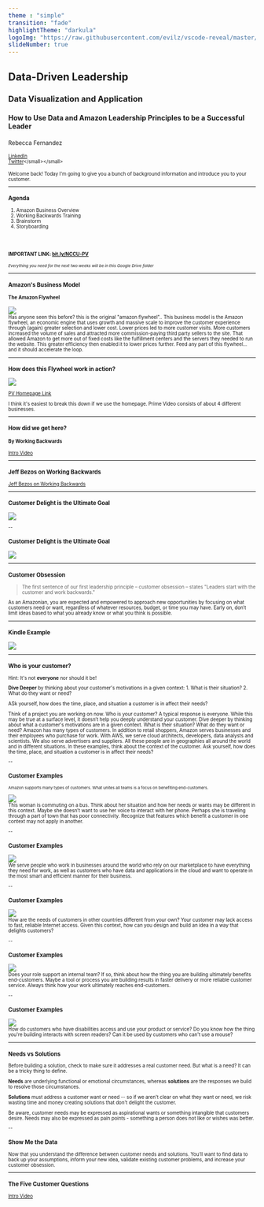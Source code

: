```yaml
---
theme : "simple"
transition: "fade"
highlightTheme: "darkula"
logoImg: "https://raw.githubusercontent.com/evilz/vscode-reveal/master/images/logo-v2.png"
slideNumber: true
--- 
```


## Data-Driven Leadership
### Data Visualization and Application
#### How to Use Data and Amazon Leadership Principles to be a Successful Leader

<small>Rebecca Fernandez<br><br><small>[LinkedIn](https://www.linkedin.com/in/rebeccasamuelson/)<br>[Twitter](https://twitter.com/rsam______)</small></small>

<aside class="notes">Welcome back! Today I'm going to give you a bunch of background information and introduce you to your customer.</aside>

---

### Agenda
1. Amazon Business Overview
2. Working Backwards Training
3. Brainstorm
4. Storyboarding

<br><br>
#### <span class="fragment highlight-red">IMPORTANT LINK: [bit.ly/NCCU-PV](https://bit.ly/NCCU-PV)</span>
<small>*Everything you need for the next two weeks will be in this Google Drive folder*</small>

<aside class="notes"></aside>

---

### Amazon's Business Model 
#### The Amazon Flywheel

<img src="img/amazon-flywheel.jpeg">
<!-- .element style="border: 0; background: None; box-shadow: None; width:70%" --> 


<aside class="notes">Has anyone seen this before? this is the original "amazon flywheel".. This business model is the Amazon flywheel, an economic engine that uses growth and massive scale to improve the customer experience through (again) greater selection and lower cost. Lower prices led to more customer visits. More customers increased the volume of sales and attracted more commission-paying third party sellers to the site. That allowed Amazon to get more out of fixed costs like the fulfillment centers and the servers they needed to run the website. This greater efficiency then enabled it to lower prices further. Feed any part of this flywheel… and it should accelerate the loop.</aside>

---

### How does this Flywheel work in action?
<img src="img/amzn-revenue.png"> 
<!-- .element style="border: 0; background: None; box-shadow: None; width:70%" --> 

[PV Homepage Link](https://www.amazon.com/b/ref=lp_2858778011_nav_em_T1_0_4_5_1__aiv?rh=i%3Ainstant-video%2Cn%3A2858778011&ie=UTF8&node=2858778011)

<aside class="notes">I think it's easiest to break this down if we use the homepage. Prime Video consists of about 4 different businesses.</aside>

---

### How did we get here?
#### By Working Backwards

[Intro Video](https://workingbackwards.corp.amazon.com/core-training/introduction-working-backwards/)

---

### Jeff Bezos on Working Backwards

[Jeff Bezos on Working Backwards](https://workingbackwards.corp.amazon.com/core-training/introduction-working-backwards/why-working-backwards/)

---

### Customer Delight is the Ultimate Goal

<img src="img/delight-1.jpg">
<!-- .element style="border: 0; background: None; box-shadow: None; width:100%" --> 

--

### Customer Delight is the Ultimate Goal

<img src="img/delight-2.jpg">
<!-- .element style="border: 0; background: None; box-shadow: None; width:100%" --> 

---

### Customer Obsession

> The first sentence of our first leadership principle – customer obsession – states "Leaders start with the customer and work backwards."

<aside class="notes">As an Amazonian, you are expected and empowered to approach new opportunities by focusing on what customers need or want, regardless of whatever resources, budget, or time you may have. Early on, don’t limit ideas based to what you already know or what you think is possible. </aside>

---

### Kindle Example

<img src="img/kindle.png">
<!-- .element style="border: 0; background: None; box-shadow: None; width:100%" --> 

---

### Who is your customer?

Hint: It's not **everyone** <span class="fragment">nor should it be!</span>

<span class="fragment">**Dive Deeper** by thinking about your customer's motivations in a given context:</span>
<span class="fragment">1. What is their situation?</span>
<span class="fragment">2. What do they want or need?</span>

<span class="fragment">ASk yourself, how does the time, place, and situation a customer is in affect their needs?</span>

<aside class="notes">Think of a project you are working on now. Who is your customer? A typical response is everyone. While this may be true at a surface level, it doesn’t help you deeply understand your customer. Dive deeper by thinking about what a customer's motivations are in a given context. What is their situation? What do they want or need? Amazon has many types of customers. In addition to retail shoppers, Amazon serves businesses and their employees who purchase for work. With AWS, we serve cloud architects, developers, data analysts and scientists. We also serve advertisers and suppliers. All these people are in geographies all around the world and in different situations. In these examples, think about the context of the customer. Ask yourself, how does the time, place, and situation a customer is in affect their needs?</aside>

--

### Customer Examples 
<small>Amazon supports many types of customers. What unites all teams is a focus on benefiting end-customers.</small>

<img src="img/customer-1.png">
<!-- .element style="border: 0; background: None; box-shadow: None; width:100%" --> 
<aside class="notes">This woman is commuting on a bus. Think about her situation and how her needs or wants may be different in this context. Maybe she doesn’t want to use her voice to interact with her phone. Perhaps she is traveling through a part of town that has poor connectivity. Recognize that features which benefit a customer in one context may not apply in another.</aside>

--

### Customer Examples 

<img src="img/customer-2.png">
<!-- .element style="border: 0; background: None; box-shadow: None; width:100%" --> 
<aside class="notes">We serve people who work in businesses around the world who rely on our marketplace to have everything they need for work, as well as customers who have data and applications in the cloud and want to operate in the most smart and efficient manner for their business.</aside>

--

### Customer Examples 

<img src="img/customer-3.png">
<!-- .element style="border: 0; background: None; box-shadow: None; width:100%" --> 
<aside class="notes">How are the needs of customers in other countries different from your own? Your customer may lack access to fast, reliable Internet access. Given this context, how can you design and build an idea in a way that delights customers?</aside>

--

### Customer Examples 

<img src="img/customer-4.png">
<!-- .element style="border: 0; background: None; box-shadow: None; width:100%" --> 
<aside class="notes">Does your role support an internal team? If so, think about how the thing you are building ultimately benefits end-customers. Maybe a tool or process you are building results in faster delivery or more reliable customer service. Always think how your work ultimately reaches end-customers.</aside>

--

### Customer Examples 

<img src="img/customer-5.png">
<!-- .element style="border: 0; background: None; box-shadow: None; width:100%" --> 
<aside class="notes">How do customers who have disabilities access and use your product or service? Do you know how the thing you're building interacts with screen readers? Can it be used by customers who can't use a mouse?</aside>

---

### Needs vs Solutions 

Before building a solution, check to make sure it addresses a real customer need. But what is a need? It can be a tricky thing to define.

<span class="fragment">**Needs** are underlying functional or emotional circumstances, whereas **solutions** are the responses we build to resolve those circumstances.</span>

<span class="fragment">**Solutions** must address a customer want or need -- so if we aren't clear on what they want or need, we risk wasting time and money creating solutions that don't delight the customer.</span>

<span class="fragment">Be aware, customer needs may be expressed as aspirational wants or something intangible that customers desire. Needs may also be expressed as pain points - something a person does not like or wishes was better.</span>

--

### Show Me the Data

Now that you understand the difference between customer needs and solutions. You'll want to find data to back up your assumptions, inform your new idea, validate existing customer problems, and increase your customer obsession.

---

### The Five Customer Questions

[Intro Video](https://workingbackwards.corp.amazon.com/core-training/introduction-working-backwards/5-customer-questions/)



